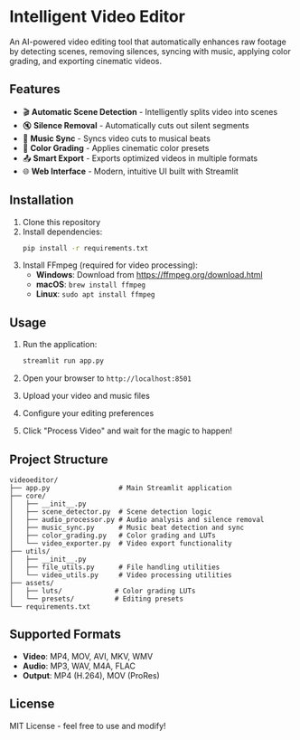 # Intelligent Video Editor

An AI-powered video editing tool that automatically enhances raw footage by detecting scenes, removing silences, syncing with music, applying color grading, and exporting cinematic videos.

## Features

- 🎬 **Automatic Scene Detection** - Intelligently splits video into scenes
- 🔇 **Silence Removal** - Automatically cuts out silent segments
- 🎵 **Music Sync** - Syncs video cuts to musical beats
- 🎨 **Color Grading** - Applies cinematic color presets
- 📤 **Smart Export** - Exports optimized videos in multiple formats
- 🌐 **Web Interface** - Modern, intuitive UI built with Streamlit

## Installation

1. Clone this repository
2. Install dependencies:
   ```bash
   pip install -r requirements.txt
   ```
3. Install FFmpeg (required for video processing):
   - **Windows**: Download from https://ffmpeg.org/download.html
   - **macOS**: `brew install ffmpeg`
   - **Linux**: `sudo apt install ffmpeg`

## Usage

1. Run the application:
   ```bash
   streamlit run app.py
   ```

2. Open your browser to `http://localhost:8501`

3. Upload your video and music files

4. Configure your editing preferences

5. Click "Process Video" and wait for the magic to happen!

## Project Structure

```
videoeditor/
├── app.py                 # Main Streamlit application
├── core/
│   ├── __init__.py
│   ├── scene_detector.py  # Scene detection logic
│   ├── audio_processor.py # Audio analysis and silence removal
│   ├── music_sync.py      # Music beat detection and sync
│   ├── color_grading.py   # Color grading and LUTs
│   └── video_exporter.py  # Video export functionality
├── utils/
│   ├── __init__.py
│   ├── file_utils.py      # File handling utilities
│   └── video_utils.py     # Video processing utilities
├── assets/
│   ├── luts/             # Color grading LUTs
│   └── presets/          # Editing presets
└── requirements.txt
```

## Supported Formats

- **Video**: MP4, MOV, AVI, MKV, WMV
- **Audio**: MP3, WAV, M4A, FLAC
- **Output**: MP4 (H.264), MOV (ProRes)

## License

MIT License - feel free to use and modify! 